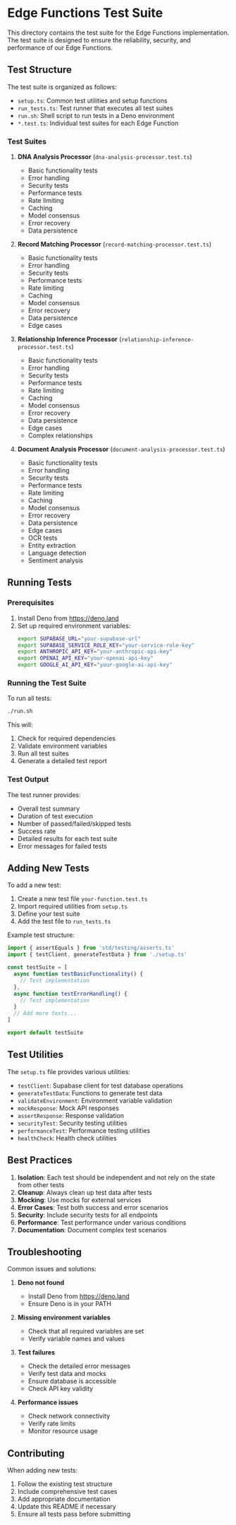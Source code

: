 # Edge Functions Test Suite

This directory contains the test suite for the Edge Functions implementation. The test suite is designed to ensure the reliability, security, and performance of our Edge Functions.

## Test Structure

The test suite is organized as follows:

- `setup.ts`: Common test utilities and setup functions
- `run_tests.ts`: Test runner that executes all test suites
- `run.sh`: Shell script to run tests in a Deno environment
- `*.test.ts`: Individual test suites for each Edge Function

### Test Suites

1. **DNA Analysis Processor** (`dna-analysis-processor.test.ts`)
   - Basic functionality tests
   - Error handling
   - Security tests
   - Performance tests
   - Rate limiting
   - Caching
   - Model consensus
   - Error recovery
   - Data persistence

2. **Record Matching Processor** (`record-matching-processor.test.ts`)
   - Basic functionality tests
   - Error handling
   - Security tests
   - Performance tests
   - Rate limiting
   - Caching
   - Model consensus
   - Error recovery
   - Data persistence
   - Edge cases

3. **Relationship Inference Processor** (`relationship-inference-processor.test.ts`)
   - Basic functionality tests
   - Error handling
   - Security tests
   - Performance tests
   - Rate limiting
   - Caching
   - Model consensus
   - Error recovery
   - Data persistence
   - Edge cases
   - Complex relationships

4. **Document Analysis Processor** (`document-analysis-processor.test.ts`)
   - Basic functionality tests
   - Error handling
   - Security tests
   - Performance tests
   - Rate limiting
   - Caching
   - Model consensus
   - Error recovery
   - Data persistence
   - Edge cases
   - OCR tests
   - Entity extraction
   - Language detection
   - Sentiment analysis

## Running Tests

### Prerequisites

1. Install Deno from https://deno.land
2. Set up required environment variables:
   ```bash
   export SUPABASE_URL="your-supabase-url"
   export SUPABASE_SERVICE_ROLE_KEY="your-service-role-key"
   export ANTHROPIC_API_KEY="your-anthropic-api-key"
   export OPENAI_API_KEY="your-openai-api-key"
   export GOOGLE_AI_API_KEY="your-google-ai-api-key"
   ```

### Running the Test Suite

To run all tests:

```bash
./run.sh
```

This will:
1. Check for required dependencies
2. Validate environment variables
3. Run all test suites
4. Generate a detailed test report

### Test Output

The test runner provides:
- Overall test summary
- Duration of test execution
- Number of passed/failed/skipped tests
- Success rate
- Detailed results for each test suite
- Error messages for failed tests

## Adding New Tests

To add a new test:

1. Create a new test file `your-function.test.ts`
2. Import required utilities from `setup.ts`
3. Define your test suite
4. Add the test file to `run_tests.ts`

Example test structure:

```typescript
import { assertEquals } from 'std/testing/asserts.ts'
import { testClient, generateTestData } from './setup.ts'

const testSuite = [
  async function testBasicFunctionality() {
    // Test implementation
  },
  async function testErrorHandling() {
    // Test implementation
  }
  // Add more tests...
]

export default testSuite
```

## Test Utilities

The `setup.ts` file provides various utilities:

- `testClient`: Supabase client for test database operations
- `generateTestData`: Functions to generate test data
- `validateEnvironment`: Environment variable validation
- `mockResponse`: Mock API responses
- `assertResponse`: Response validation
- `securityTest`: Security testing utilities
- `performanceTest`: Performance testing utilities
- `healthCheck`: Health check utilities

## Best Practices

1. **Isolation**: Each test should be independent and not rely on the state from other tests
2. **Cleanup**: Always clean up test data after tests
3. **Mocking**: Use mocks for external services
4. **Error Cases**: Test both success and error scenarios
5. **Security**: Include security tests for all endpoints
6. **Performance**: Test performance under various conditions
7. **Documentation**: Document complex test scenarios

## Troubleshooting

Common issues and solutions:

1. **Deno not found**
   - Install Deno from https://deno.land
   - Ensure Deno is in your PATH

2. **Missing environment variables**
   - Check that all required variables are set
   - Verify variable names and values

3. **Test failures**
   - Check the detailed error messages
   - Verify test data and mocks
   - Ensure database is accessible
   - Check API key validity

4. **Performance issues**
   - Check network connectivity
   - Verify rate limits
   - Monitor resource usage

## Contributing

When adding new tests:

1. Follow the existing test structure
2. Include comprehensive test cases
3. Add appropriate documentation
4. Update this README if necessary
5. Ensure all tests pass before submitting 